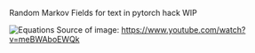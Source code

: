 Random Markov Fields for text in pytorch hack
WIP

![Equations](static/our_potentials.png)
Source of image: https://www.youtube.com/watch?v=meBWAboEWQk
